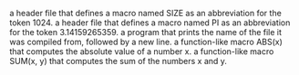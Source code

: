  a header file that defines a macro named SIZE as an abbreviation for the token 1024.
 a header file that defines a macro named PI as an abbreviation for the token 3.14159265359.
a program that prints the name of the file it was compiled from, followed by a new line.
a function-like macro ABS(x) that computes the absolute value of a number x.
a function-like macro SUM(x, y) that computes the sum of the numbers x and y.

